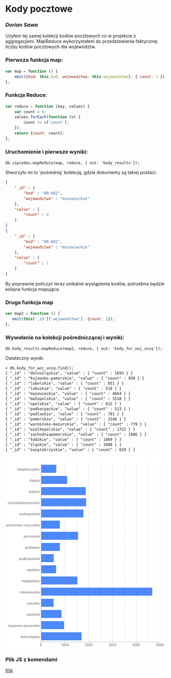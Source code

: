 # Kody pocztowe

### *Dorian Sawa*

Użyłem tej samej kolekcji kodów pocztowych co w projekcie z aggregacjami.
MapReduce wykorzystałem do przedstawienia faktycznej liczby kodów pocztowych dla województw.

### Pierwsza funkcja map:

```javascript
var map = function () {
    emit({kod: this.kod, wojewodztwo: this.wojewodztwo}, { count: 1 });
};
```

### Funkcja Reduce:

```javascript
var reduce = function (key, values) {
    var count = 0;
    values.forEach(function (v) {
        count += v['count'];
    });
    return {count: count};
};
```

### Uruchomienie i pierwsze wyniki:
```
db.zipcodes.mapReduce(map, reduce, { out: 'kody_results'});
```

Stworzyło mi to 'pośrednią' kolekcję, gdzie dokumenty są takiej postaci:
```json
{
	"_id" : {
		"kod" : "00-001",
		"wojewodztwo" : "mazowieckie"
	},
	"value" : {
		"count" : 4
	}
}
{
	"_id" : {
		"kod" : "00-002",
		"wojewodztwo" : "mazowieckie"
	},
	"value" : {
		"count" : 1
	}
}
```

By poprawnie policzyć teraz unikalne wystąpienia kodów, potrzebna będzie kolejna funkcja mapująca.

### Druga funkcja map
```javascript
var map2 = function () {
   emit(this['_id']['wojewodztwo'], {count: 1});
};
```

### Wywołanie na kolekcji pośredniczącej i wyniki:

```
db.kody_results.mapReduce(map2, reduce, { out: 'kody_for_woj_uniq'});
```

Ostateczny wynik:
```
> db.kody_for_woj_uniq.find();
{ "_id" : "dolnośląskie", "value" : { "count" : 1693 } }
{ "_id" : "kujawsko-pomorskie", "value" : { "count" : 958 } }
{ "_id" : "lubelskie", "value" : { "count" : 851 } }
{ "_id" : "lubuskie", "value" : { "count" : 518 } }
{ "_id" : "mazowieckie", "value" : { "count" : 4664 } }
{ "_id" : "małopolskie", "value" : { "count" : 1518 } }
{ "_id" : "opolskie", "value" : { "count" : 622 } }
{ "_id" : "podkarpackie", "value" : { "count" : 523 } }
{ "_id" : "podlaskie", "value" : { "count" : 781 } }
{ "_id" : "pomorskie", "value" : { "count" : 1546 } }
{ "_id" : "warmińsko-mazurskie", "value" : { "count" : 779 } }
{ "_id" : "wielkopolskie", "value" : { "count" : 1722 } }
{ "_id" : "zachodniopomorskie", "value" : { "count" : 1886 } }
{ "_id" : "łódzkie", "value" : { "count" : 1869 } }
{ "_id" : "śląskie", "value" : { "count" : 1088 } }
{ "_id" : "świętokrzyskie", "value" : { "count" : 629 } }
```
![](../images/dsawa/dsawa_diagram.png)

### Plik JS z komendami
[Klik](/scripts/mapreduce_dsawa.js)
